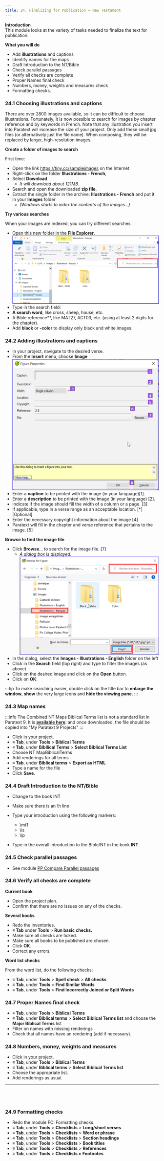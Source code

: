 ```yaml
---
title: 24. Finalizing for Publication – New Testament
---
```



**Introduction**  
This module looks at the variety of tasks needed to finalize the text for publication.

**What you will do**  
-  Add **illustrations** and captions
-  Identify names for the maps
-  Draft Introduction to the NT/Bible
-  Check parallel passages
-  Verify all checks are complete
-  Proper Names final check
-  Numbers, money, weights and measures check
-  Formatting checks.

### 24.1 Choosing illustrations and captions

There are over 2800 images available, so it can be difficult to choose illustrations. Fortunately, it is now possible to search for images by chapter reference and by keywords in French. Note that any illustration you insert into Paratext will increase the size of your project. Only add these small jpg files (or alternatively just the file name). When composing, they will be replaced by larger, high-resolution images.

**Create a folder of images to search**

First time:

- Open the link https://tiny.cc/sampleimages on the Internet
- Right-click on the folder **Illustrations - French**,
- Select **Download**  
    -  *It will download about 121MB*.
- Search and open the downloaded **zip file**.
- Extract the single folder in the archive: **Illustrations - French** and put it in your **Images** folder  
    -  *(Windows starts to index the contents of the images…)*

**Try various searches**

When your images are indexed, you can try different searches.

- Open this new folder in the **File Explorer**.  
    ![](../media/8dca24a8d36d8960c4e0a54ddb5ea755.png)
- Type in the search field:
- **A search word**, like cross, sheep, house, etc.
- A Bible reference**, like MAT27, ACT03, etc. (using at least 2 digits for the chapter).
- Add **black** or **-color** to display only black and white images.

### 24.2 Adding illustrations and captions

- In your project, navigate to the desired verse.
- From the **Insert** menu, choose **Image**  
    ![](../media/InsertFigure.png)
- Enter a **caption** to be printed with the image (in your language)[1].
- Enter a **description** to be printed with the image (in your language) [2].
- Indicate if the image should fill the width of a column or a page. [3]
- If applicable, type in a verse range as an acceptable location. [\*] [Optional]
- Enter the necessary copyright information about the image [4]
- Paratext will fill in the chapter and verse reference that pertains to the image. [5]

**Browse to find the image file**

- Click **Browse**… to search for the image file. [7]  
    -  *A dialog box is displayed*.  
    ![](../media/007416d672d4724d28176d23b4f32e04.png)
- In the dialog, select the **Images - Illustrations - English** folder on the left
- Click in the **Search** field (top right) and type to filter the images (as above)
- Click on the desired image and click on the **Open** button.
- Click on **OK**.

:::tip
To make searching easier, double click on the title bar to **enlarge the window**, **show** the very large icons and **hide the viewing pane**.
:::

### 24.3 Map names
:::info
The Combined NT Maps Biblical Terms list is not a standard list in Paratext 9. It is [**available here**](pathname:///img/CombinedNTMapBiblicalTerms.xml): and once downloaded, the file should be copied into "My Paratext 9 Projects"
:::
-  Click in your project.
-  **≡ Tab**, under **Tools** \> **Biblical Terms**
-  **≡ Tab**, under **Bibllical Terms** \> **Select Biblical Terms List**
-  Choose NT MapBiblicalTerms
-  Add renderings for all terms
-  **≡ Tab**, under **Biblical terms** \> **Export as HTML**
-  Type a name for the file
-  Click **Save**.

### 24.4 Draft Introduction to the NT/Bible
-  Change to the book INT
-  Make sure there is an \\h line
-  Type your introduction using the following markers:  
    -  \\mt1  
    -  \\is  
    -  \\ip
    
-  Type in the overall introduction to the Bible/NT in the book **INT**

### 24.5 Check parallel passages
-  See module [PP Compare Parallel passages](23.PP.md)

### 24.6 Verify all checks are complete
**Current book**

-  Open the project plan.
-  Confirm that there are no issues on any of the checks.

**Several books**

-  Redo the inventories.
-  **≡ Tab** under **Tools** \> **Run basic checks.**
-  Make sure all checks are ticked.
-  Make sure all books to be published are chosen.
-  Click **OK**.
-  Correct any errors.

**Word list checks**

From the word list, do the following checks:

-  **≡ Tab**, under **Tools** \> **Spell check** \> **All checks**
-  **≡ Tab**, under **Tools** \> **Find Similar Words**
-  **≡ Tab**, under **Tools** \> **Find Incorrectly Joined or Split Words**

### 24.7 Proper Names final check
-  **≡ Tab**, under **Tools** \> **Biblical Terms**
-  **≡ Tab**, under **Biblical terms** \> **Select Biblical Terms list** and choose the **Major Biblical Terms** list
-  Filter on names with missing renderings
-  Check that all names have an rendering (add if necessary).

### 24.8 Numbers, money, weights and measures
-  Click in your project.
-  **≡ Tab**, under **Tools** \> **Biblical Terms**
-  **≡ Tab**, under **Biblical terms** \> **Select Biblical Terms list**
-  Choose the appropriate list.
-  Add renderings as usual.
 
-----

 
-----


### 24.9 Formatting checks
-  Redo the module FC: Formatting checks.
-  **≡ Tab**, under **Tools** \> **Checklists** \> **Long/short verses**
-  **≡ Tab**, under **Tools** \> **Checklists** \> **Word or phrase**
-  **≡ Tab**, under **Tools** \> **Checklists** \> **Section headings**
-  **≡ Tab**, under **Tools** \> **Checklists** \> **Book titles**
-  **≡ Tab**, under **Tools** \> **Checklists** \> **References**
-  **≡ Tab**, under **Tools** \> **Checklists \> Footnotes**
